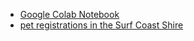 * [Google Colab Notebook](https://colab.research.google.com/)
* [pet registrations in the Surf Coast Shire](https://data.gov.au/dataset/surf-coast-shire-animal-regsitrations)
